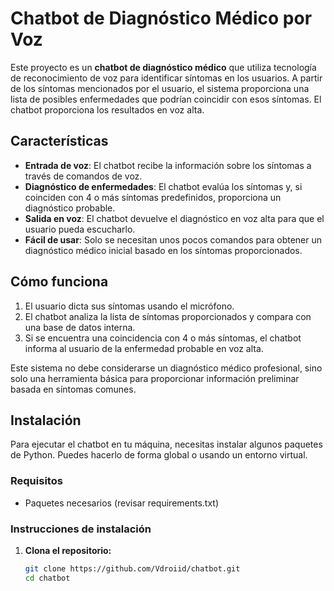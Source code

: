 # **Chatbot de Diagnóstico Médico por Voz**

Este proyecto es un **chatbot de diagnóstico médico** que utiliza tecnología de reconocimiento de voz para identificar síntomas en los usuarios. A partir de los síntomas mencionados por el usuario, el sistema proporciona una lista de posibles enfermedades que podrían coincidir con esos síntomas. El chatbot proporciona los resultados en voz alta.

## **Características**

- **Entrada de voz**: El chatbot recibe la información sobre los síntomas a través de comandos de voz.
- **Diagnóstico de enfermedades**: El chatbot evalúa los síntomas y, si coinciden con 4 o más síntomas predefinidos, proporciona un diagnóstico probable.
- **Salida en voz**: El chatbot devuelve el diagnóstico en voz alta para que el usuario pueda escucharlo.
- **Fácil de usar**: Solo se necesitan unos pocos comandos para obtener un diagnóstico médico inicial basado en los síntomas proporcionados.

## **Cómo funciona**

1. El usuario dicta sus síntomas usando el micrófono.
2. El chatbot analiza la lista de síntomas proporcionados y compara con una base de datos interna.
3. Si se encuentra una coincidencia con 4 o más síntomas, el chatbot informa al usuario de la enfermedad probable en voz alta.

Este sistema no debe considerarse un diagnóstico médico profesional, sino solo una herramienta básica para proporcionar información preliminar basada en síntomas comunes.

## **Instalación**

Para ejecutar el chatbot en tu máquina, necesitas instalar algunos paquetes de Python. Puedes hacerlo de forma global o usando un entorno virtual.

### **Requisitos**
- Paquetes necesarios (revisar requirements.txt)

### **Instrucciones de instalación**

1. **Clona el repositorio:**

   ```bash
   git clone https://github.com/Vdroiid/chatbot.git
   cd chatbot
